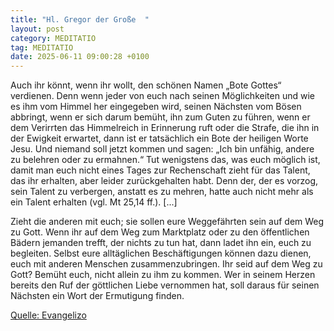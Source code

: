 ```yaml
---
title: "Hl. Gregor der Große  "
layout: post
category: MEDITATIO
tag: MEDITATIO
date: 2025-06-11 09:00:28 +0100
---
```


Auch ihr könnt, wenn ihr wollt, den schönen Namen „Bote Gottes“ verdienen. Denn wenn jeder von euch nach seinen Möglichkeiten und wie es ihm vom Himmel her eingegeben wird, seinen Nächsten vom Bösen abbringt, wenn er sich darum bemüht, ihn zum Guten zu führen, wenn er dem Verirrten das Himmelreich in Erinnerung ruft oder die Strafe, die ihn in der Ewigkeit erwartet, dann ist er tatsächlich ein Bote der heiligen Worte Jesu.<!--more--> Und niemand soll jetzt kommen und sagen: „Ich bin unfähig, andere zu belehren oder zu ermahnen.“ Tut wenigstens das, was euch möglich ist, damit man euch nicht eines Tages zur Rechenschaft zieht für das Talent, das ihr erhalten, aber leider zurückgehalten habt. Denn der, der es vorzog, sein Talent zu verbergen, anstatt es zu mehren, hatte auch nicht mehr als ein Talent erhalten (vgl. Mt 25,14 ff.). [...]
 
Zieht die anderen mit euch; sie sollen eure Weggefährten sein auf dem Weg zu Gott. Wenn ihr auf dem Weg zum Marktplatz oder zu den öffentlichen Bädern jemanden trefft, der nichts zu tun hat, dann ladet ihn ein, euch zu begleiten. Selbst eure alltäglichen Beschäftigungen können dazu dienen, euch mit anderen Menschen zusammenzubringen. Ihr seid auf dem Weg zu Gott? Bemüht euch, nicht allein zu ihm zu kommen. Wer in seinem Herzen bereits den Ruf der göttlichen Liebe vernommen hat, soll daraus für seinen Nächsten ein Wort der Ermutigung finden.

[Quelle: Evangelizo](https://evangeliumtagfuertag.org/DE/gospel)
